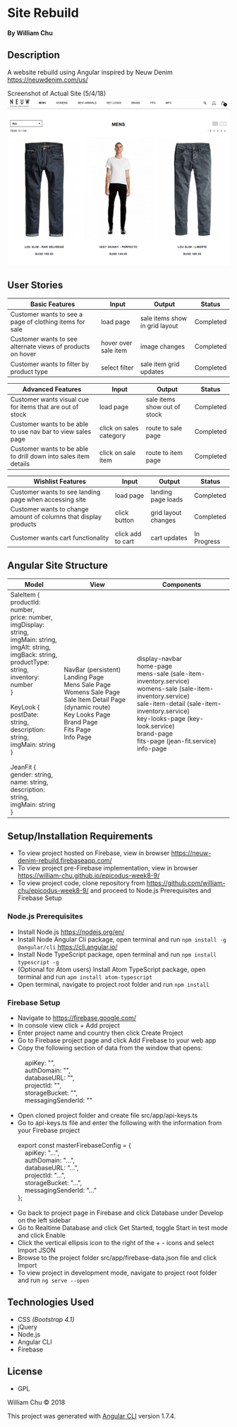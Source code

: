 # Site Rebuild

#### By William Chu

## Description

A website rebuild using Angular inspired by Neuw Denim https://neuwdenim.com/us/

Screenshot of Actual Site (5/4/18)
![Neuw Denim Website](https://raw.githubusercontent.com/william-chu/epicodus-week8-9/master/src/assets/NeuwDenimSite.png)

## User Stories

| Basic Features | Input | Output | Status |
| --- | --- | --- | --- |
| Customer wants to see a page of clothing items for sale | load page | sale items show in grid layout | Completed |
| Customer wants to see alternate views of products on hover | hover over sale item | image changes | Completed |
| Customer wants to filter by product type | select filter | sale item grid updates | Completed |

| Advanced Features | Input | Output | Status |
| --- | --- | --- | --- |
| Customer wants visual cue for items that are out of stock | load page | sale items show out of stock| Completed |
| Customer wants to be able to use nav bar to view sales page | click on sales category | route to sale page | Completed |
| Customer wants to be able to drill down into sales item details | click on sale item | route to item page | Completed |

| Wishlist Features | Input | Output | Status |
| --- | --- | --- | --- |
| Customer wants to see landing page when accessing site | load page | landing page loads | Completed |
| Customer wants to change amount of columns that display products | click button | grid layout changes | Completed |
| Customer wants cart functionality | click add to cart | cart updates | In Progress |

## Angular Site Structure

| Model | View | Components |
| --- | --- | --- |
| SaleItem {<br>productId: number,<br>price: number,<br>imgDisplay: string,<br>imgMain: string,<br>imgAlt: string,<br>imgBack: string,<br>productType: string,<br>inventory: number<br>}<br><br>KeyLook {<br>postDate: string,<br>description: string,<br>imgMain: string<br>}<br><br>JeanFit {<br>gender: string,<br>name: string,<br>description: string,<br>imgMain: string<br>} | NavBar (persistent)<br>Landing Page<br>Mens Sale Page<br>Womens Sale Page<br>Sale Item Detail Page (dynamic route)<br>Key Looks Page<br>Brand Page<br>Fits Page<br>Info Page | display-navbar<br>home-page<br>mens-sale (sale-item-inventory.service)<br>womens-sale (sale-item-inventory.service)<br>sale-item-detail  (sale-item-inventory.service)<br>key-looks-page (key-look.service)<br>brand-page<br>fits-page (jean-fit.service)<br>info-page |


## Setup/Installation Requirements
* To view project hosted on Firebase, view in browser https://neuw-denim-rebuild.firebaseapp.com/
* To view project pre-Firebase implementation, view in browser https://william-chu.github.io/epicodus-week8-9/
* To view project code, clone repository from https://github.com/william-chu/epicodus-week8-9/ and proceed to Node.js Prerequisites and Firebase Setup

### Node.js Prerequisites
* Install Node.js https://nodejs.org/en/
* Install Node Angular Cli package, open terminal and run `npm install -g @angular/cli` https://cli.angular.io/
* Install Node TypeScript package, open terminal and run `npm install typescript -g`
* (Optional for Atom users) Install Atom TypeScript package, open terminal and run `apm install atom-typescript`
* Open terminal, navigate to project root folder and run `npm install`

### Firebase Setup
* Navigate to https://firebase.google.com/
* In console view click + Add project
* Enter project name and country then click Create Project
* Go to Firebase project page and click Add Firebase to your web app
* Copy the following section of data from the window that opens:<br><br>
  &nbsp;&nbsp;&nbsp;&nbsp;apiKey: "",<br>
  &nbsp;&nbsp;&nbsp;&nbsp;authDomain: "",<br>
  &nbsp;&nbsp;&nbsp;&nbsp;databaseURL: "",<br>
  &nbsp;&nbsp;&nbsp;&nbsp;projectId: "",<br>
  &nbsp;&nbsp;&nbsp;&nbsp;storageBucket: "",<br>
  &nbsp;&nbsp;&nbsp;&nbsp;messagingSenderId: ""<br><br>
* Open cloned project folder and create file src/app/api-keys.ts
* Go to api-keys.ts file and enter the following with the information from your Firebase project<br><br> export const masterFirebaseConfig = {<br>
  &nbsp;&nbsp;&nbsp;&nbsp;apiKey: "...",<br>
  &nbsp;&nbsp;&nbsp;&nbsp;authDomain: "...",<br>
  &nbsp;&nbsp;&nbsp;&nbsp;databaseURL: "...",<br>
  &nbsp;&nbsp;&nbsp;&nbsp;projectId: "...",<br>
  &nbsp;&nbsp;&nbsp;&nbsp;storageBucket: "...",<br>
  &nbsp;&nbsp;&nbsp;&nbsp;messagingSenderId: "..."<br>
};<br><br>
* Go back to project page in Firebase and click Database under Develop on the left sidebar
* Go to Realtime Database and click Get Started, toggle Start in test mode and click Enable
* Click the vertical ellipsis icon to the right of the + - icons and select Import JSON
* Browse to the project folder src/app/firebase-data.json file and click Import
* To view project in development mode, navigate to project root folder and run `ng serve --open`

## Technologies Used

* CSS _(Bootstrap 4.1)_
* jQuery
* Node.js
* Angular CLI
* Firebase

## License

* GPL

William Chu © 2018

This project was generated with [Angular CLI](https://github.com/angular/angular-cli) version 1.7.4.
